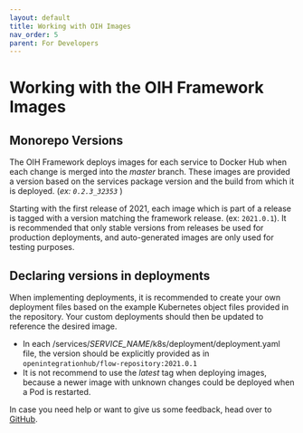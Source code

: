 ```yaml
---
layout: default
title: Working with OIH Images
nav_order: 5
parent: For Developers
---
```


# Working with the OIH Framework Images

## Monorepo Versions

The OIH Framework deploys images for each service to Docker Hub when each change is merged into the _master_ branch. These images are provided a version based on the services package version and the build from which it is deployed. (_ex: `0.2.3_32353`_ )

Starting with the first release of 2021, each image which is part of a release is tagged with a version matching the framework release. (ex: `2021.0.1`). It is recommended that only stable versions from releases be used for production deployments, and auto-generated images are only used for testing purposes.

## Declaring versions in deployments

When implementing deployments, it is recommended to create your own deployment files based on the example Kubernetes object files provided in the repository. Your custom deployments should then be updated to reference the desired image.

- In each /services/_SERVICE_NAME_/k8s/deployment/deployment.yaml file, the version should be explicitly provided as in `openintegrationhub/flow-repository:2021.0.1`
- It is not recommend to use the _latest_ tag when deploying images, because a newer image with unknown changes could be deployed when a Pod is restarted.

In case you need help or want to give us some feedback, head over to [GitHub](https://github.com/openintegrationhub/openintegrationhub/issues).

